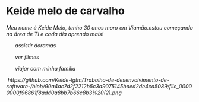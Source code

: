 <h1> Keide melo de carvalho<h6>
<p>Meu nome é Keide Melo, tenho 30 anos moro em Viamão.estou começando na área de TI e cada dia aprendo mais!</p>
<ol>assistir doramas</ol>
<ol>ver filmes</ol>
<ol>viajar com minha família </ol>
<img>
https://github.com/Keide-lgtm/Trabalho-de-desenvolvimento-de-software-/blob/90a4ac7d2f2212b5c3a9075145baed2de4ca5089/file_00000000f96861f8add0a8bb7b66c8b3%20(2).png
  
